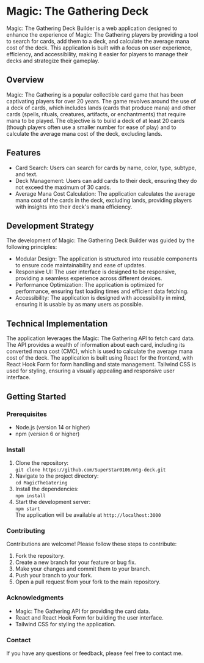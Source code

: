 # Magic: The Gathering Deck

Magic: The Gathering Deck Builder is a web application designed to enhance the experience of Magic: The Gathering players by providing a tool to search for cards, add them to a deck, and calculate the average mana cost of the deck. This application is built with a focus on user experience, efficiency, and accessibility, making it easier for players to manage their decks and strategize their gameplay.

## Overview

Magic: The Gathering is a popular collectible card game that has been captivating players for over 20 years. The game revolves around the use of a deck of cards, which includes lands (cards that produce mana) and other cards (spells, rituals, creatures, artifacts, or enchantments) that require mana to be played. The objective is to build a deck of at least 20 cards (though players often use a smaller number for ease of play) and to calculate the average mana cost of the deck, excluding lands.

## Features

* Card Search: Users can search for cards by name, color, type, subtype, and text.
* Deck Management: Users can add cards to their deck, ensuring they do not exceed the maximum of 30 cards.
* Average Mana Cost Calculation: The application calculates the average mana cost of the cards in the deck, excluding lands, providing players with insights into their deck's mana efficiency.

## Development Strategy

The development of Magic: The Gathering Deck Builder was guided by the following principles:

* Modular Design: The application is structured into reusable components to ensure code maintainability and ease of updates.
* Responsive UI: The user interface is designed to be responsive, providing a seamless experience across different devices.
* Performance Optimization: The application is optimized for performance, ensuring fast loading times and efficient data fetching.
* Accessibility: The application is designed with accessibility in mind, ensuring it is usable by as many users as possible.

## Technical Implementation

The application leverages the Magic: The Gathering API to fetch card data. The API provides a wealth of information about each card, including its converted mana cost (CMC), which is used to calculate the average mana cost of the deck. The application is built using React for the frontend, with React Hook Form for form handling and state management. Tailwind CSS is used for styling, ensuring a visually appealing and responsive user interface.

## Getting Started

### Prerequisites

* Node.js (version 14 or higher)
* npm (version 6 or higher)

### Install

1. Clone the repository:\
`git clone https://github.com/SuperStar0106/mtg-deck.git`
2. Navigate to the project directory:\
`cd MagicTheGatering`
3. Install the dependencies:\
`npm install`
4. Start the development server:\
`npm start`\
The application will be available at `http://localhost:3000`

### Contributing

Contributions are welcome! Please follow these steps to contribute:

1. Fork the repository.
2. Create a new branch for your feature or bug fix.
3. Make your changes and commit them to your branch.
4. Push your branch to your fork.
5. Open a pull request from your fork to the main repository.

### Acknowledgments

* Magic: The Gathering API for providing the card data.
* React and React Hook Form for building the user interface.
* Tailwind CSS for styling the application.

### Contact

If you have any questions or feedback, please feel free to contact me.
